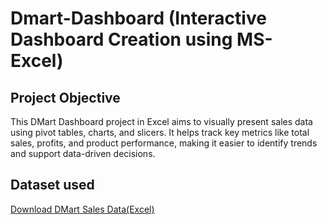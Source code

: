 # Dmart-Dashboard (Interactive Dashboard Creation using MS-Excel)
## Project Objective
This DMart Dashboard project in Excel aims to visually present sales data using pivot tables, charts, and slicers. It helps track key metrics like total sales, profits, and product performance, making it easier to identify trends and support data-driven decisions.
##  Dataset used
[Download DMart Sales Data(Excel)](https://docs.google.com/spreadsheets/d/1kTlI66B1JzfuT6z-muC8_wXv8fbKLDDz/edit?usp=drivesdk&ouid=102961187139939473757&rtpof=true&sd=true)
